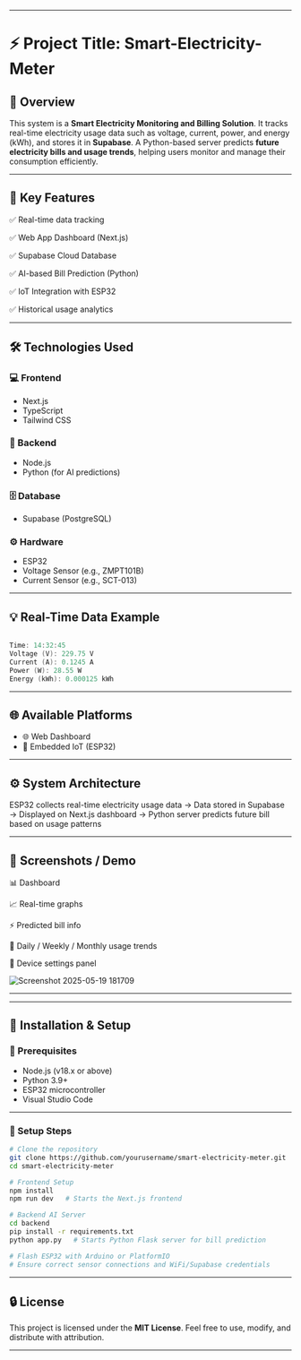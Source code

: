 
---

# ⚡ Project Title: Smart-Electricity-Meter

## 📌 Overview

This system is a **Smart Electricity Monitoring and Billing Solution**. It tracks real-time electricity usage data such as voltage, current, power, and energy (kWh), and stores it in **Supabase**. A Python-based server predicts **future electricity bills and usage trends**, helping users monitor and manage their consumption efficiently.

---

## 🧠 Key Features

✅ Real-time data tracking

✅ Web App Dashboard (Next.js)

✅ Supabase Cloud Database

✅ AI-based Bill Prediction (Python)

✅ IoT Integration with ESP32

✅ Historical usage analytics

---

## 🛠️ Technologies Used

### 💻 Frontend

* Next.js
* TypeScript
* Tailwind CSS

### 🧩 Backend

* Node.js
* Python (for AI predictions)

### 🗄️ Database

* Supabase (PostgreSQL)

### ⚙️ Hardware

* ESP32
* Voltage Sensor (e.g., ZMPT101B)
* Current Sensor (e.g., SCT-013)

---

## 💡 Real-Time Data Example

```cpp

Time: 14:32:45
Voltage (V): 229.75 V
Current (A): 0.1245 A
Power (W): 28.55 W
Energy (kWh): 0.000125 kWh

```

---

## 🌐 Available Platforms

* 🌐 Web Dashboard
* 🚀 Embedded IoT (ESP32)

---

## ⚙️ System Architecture

ESP32 collects real-time electricity usage data →
Data stored in Supabase →
Displayed on Next.js dashboard →
Python server predicts future bill based on usage patterns



---

## 📸 Screenshots / Demo

📊 Dashboard

📈 Real-time graphs

⚡ Predicted bill info

📅 Daily / Weekly / Monthly usage trends

🔧 Device settings panel

![Screenshot 2025-05-19 181709](https://github.com/user-attachments/assets/8b160fee-08d3-4628-a269-be02449328a9)

---


---

## 📱 Installation & Setup

### 🔧 Prerequisites

* Node.js (v18.x or above)
* Python 3.9+
* ESP32 microcontroller
* Visual Studio Code

---

### 🚀 Setup Steps

```bash
# Clone the repository
git clone https://github.com/yourusername/smart-electricity-meter.git
cd smart-electricity-meter

# Frontend Setup
npm install
npm run dev   # Starts the Next.js frontend

# Backend AI Server
cd backend
pip install -r requirements.txt
python app.py   # Starts Python Flask server for bill prediction

# Flash ESP32 with Arduino or PlatformIO
# Ensure correct sensor connections and WiFi/Supabase credentials
```

---

## 🔒 License

This project is licensed under the **MIT License**.
Feel free to use, modify, and distribute with attribution.

---

